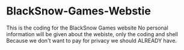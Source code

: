 # BlackSnow-Games-Webstie
This is the coding for the BlackSnow Games website
No personal information will be given about the webiste, only the coding and shell
Because we don't want to pay for privacy we should ALREADY have.
